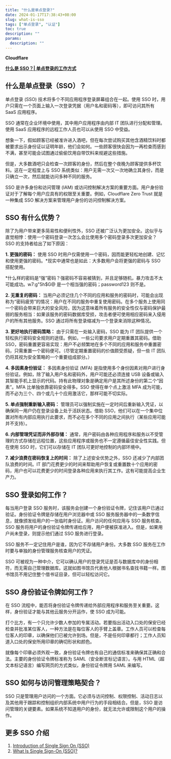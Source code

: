 ```yaml
---
title: "什么是单点登录?"
date: 2024-01-17T17:38:43+08:00
slug: what-is-sso
tags: ["单点登录", "认证"]
toc: true
description: ""
params:
  description: ""
---
```

**Cloudflare**
 
__**[什么是 SSO？| 单点登录的工作方式](https://www.cloudflare.com/zh-cn/learning/access-management/what-is-sso/)**__
## 什么是单点登录（SSO）？
单点登录 (SSO) 技术将多个不同应用程序登录屏幕组合在一起。使用 SSO 时，用户只需在一个页面上输入一次登录凭据（用户名和密码等），即可访问其所有 SaaS 应用程序。

SSO 通常在企业环境中使用，其中用户应用程序由内部 IT 团队进行分配和管理。使用 SaaS 应用程序的远程工作人员也可以从使用 SSO 中受益。

想象一下，假如顾客已经被准许进入酒吧，但在每次尝试购买其他含酒精饮料时都被要求出示身份证以证明年龄，他们会如何。一些顾客很快会因为一再检查而感到不满，甚至可能会试图通过偷偷饮用自带饮料来规避这些措施。

但是，大多数酒吧只会检查一次顾客的身份，然后在整个夜晚为顾客提供多杯饮料。这在一定程度上与 SSO 系统类似：用户无需一次又一次地确立其身份，而是只确立一次，然后就能访问多种不同的服务。

SSO 是许多身份和访问管理 (IAM) 或访问控制解决方案的重要方面。用户身份验证对于了解每个用户应具有的权限至关重要。例如，Cloudflare Zero Trust 就是一种集成 SSO 解决方案来管理用户身份的访问控制解决方案。

## SSO 有什么优势？
除了为用户带来更多简易性和便利性外，SSO 还被广泛认为更加安全。这似乎与直觉相悖：使用一个密码登录一次怎么会比使用多个密码登录多次更加安全？SSO 的支持者给出了如下原因：
 
**1. 更强的密码：** 使用 SSO 时用户仅需使用一个密码，因而能更轻松地创建、记忆和使用更强的密码。*现实中通常也是如此：大多数用户会将更强的密码与 SSO 搭配使用。
 
*什么样的密码是“强”密码？强密码不容易被猜到，并且足够随机，暴力攻击不太可能成功。w7:g"5h$G@ 是一个相当强的密码；password123 则不是。
 
**2. 无重复的密码：** 当用户必须记住几个不同的应用和服务的密码时，可能会出现称为“密码疲劳”的情况：用户在不同的服务中重复使用密码。在多个服务上使用同一个密码会带来巨大的安全风险，因为这意味着所有服务的安全性仅与密码保护最弱的服务相当：如果该服务的密码数据库受损，攻击者便可使用相应密码来入侵用户的所有其他服务。SSO 通过将所有登录缩减为一个登录来消除这种情况。
 
**3. 更好地执行密码策略：** 由于只需在一处输入密码，SSO 能为 IT 团队提供一个轻松执行密码安全规则的途径。例如，一些公司要求用户定期重置其密码。借助 SSO，密码重置更容易实现：用户不必频繁地在多个不同的应用和服务中重置密码，只需重置一个密码便可。（尽管定期重置密码的价值颇受质疑，但一些 IT 团队仍将其视为安全策略的一个重要组成部分。）
 
**4. 多因素身份验证：** 多因素身份验证 (MFA) 是指使用多个身份因素对用户进行身份验证。例如，除了输入用户名和密码外，用户可能还必须连接 USB 设备或输入其智能手机上显示的代码。持有此物理对象是确定用户是其所述身份的第二个“因素”。MFA 比单独依靠密码安全得多。SSO 使得在单个点上激活 MFA 成为可能，而不必为三个、四个或几十个应用激活它，那样可能不切实际。

**5. 单点强制重新输入密码：** 管理员可以强制实施在一定时间后重新输入凭证，以确保同一用户仍在登录设备上处于活跃状态。借助 SSO，他们可以在一个集中位置对所有内部应用执行此要求，而不必在多个不同的应用之间执行（某些应用可能并不支持）。

**6. 内部管理凭证而非外部存储：** 通常，用户密码由各种应用程序和服务以不受管理的方式存储在远程位置，这些应用程序或服务也不一定遵循最佳安全性实践。但在使用 SSO 时，它们可以存储在 IT 团队可更好地控制的内部环境中。

**7. 减少浪费在密码恢复上的时间：** 除了上述安全优势之外，SSO 还减少了内部团队浪费的时间。IT 部门花费更少的时间来帮助用户恢复或重置数十个应用的密码，用户也可以花费更少的时间登录各种应用来执行其工作。这有可能提高企业生产力。

## SSO 登录如何工作？
每当用户登录 SSO 服务时，该服务会创建一个身份验证令牌，记住该用户已通过验证。身份验证令牌是存储在用户浏览器中或 SSO 服务服务器中的一条数字信息，就像颁发给用户的一张临时身份证。用户访问的任何应用与 SSO 服务核查。SSO 服务将用户的身份验证令牌传递给应用，用户便被获准进入。但是，如果用户尚未登录，则提示他们通过 SSO 服务进行登录。

SSO 服务不一定记住用户是谁，因为它不存储用户身份。大多数 SSO 服务在工作时要与单独的身份管理服务核查用户的凭证。

SSO 可被视为一种中介，它可以确认用户的登录凭证是否与数据库中的身份相符，而无需自己管理数据库。这就如图书馆员代表他人根据书名查找书籍一样。图书馆员不用记住整个借书证目录，但可以轻松访问它。

## SSO 身份验证令牌如何工作？
在 SSO 流程中，能否将身份验证令牌传递给外部应用程序和服务至关重要。这样，身份验证才能与其他云服务分开运作，使 SSO 成为可能。

打个比方，有一个只允许少数人参加的专属活动。若要指出活动入口处的保安已经检查并批准某位客人，一种方法是在每位客人的手臂上盖章。工作人员可以检查每位客人的印章，以确保他们已被允许到场。但是，不是任何印章都行；工作人员知道入口处的保安所用印章的确切形状和颜色。

就像每个印章必须外观一致，身份验证令牌也有自己的通信标准来确保其正确和合法。主要的身份验证令牌标准称为 SAML（安全断言标记语言）。与用 HTML（超文本标记语言）编写网页的方式类似，身份验证令牌用 SAML 来编写。

## SSO 如何与访问管理策略契合？
SSO 只是管理用户访问的一个方面。它必须与访问控制、权限控制、活动日志以及其他用于跟踪和控制组织内部系统中用户行为的手段相结合。但是，SSO 是访问管理的关键要素。如果系统不知道用户的身份，就无法允许或限制这个用户的操作。

## 更多 SSO 介绍
1. [Introduction of Single Sign On (SSO)](https://www.geeksforgeeks.org/introduction-of-single-sign-on-sso/)
2. [What Is Single Sign-On (SSO)?](https://www.okta.com/blog/2021/02/single-sign-on-sso/)
